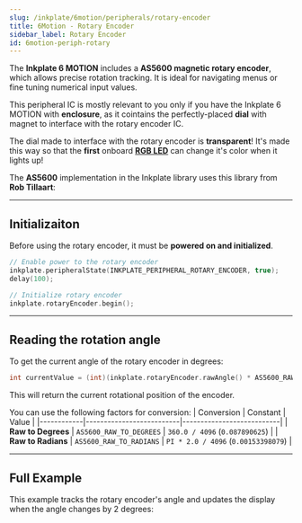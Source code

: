 ```yaml
---
slug: /inkplate/6motion/peripherals/rotary-encoder
title: 6Motion - Rotary Encoder
sidebar_label: Rotary Encoder
id: 6motion-periph-rotary
---
```


The **Inkplate 6 MOTION** includes a **AS5600 magnetic rotary encoder**, which allows precise rotation tracking. It is ideal for navigating menus or fine tuning numerical input values. 

<InfoBox>This peripheral IC is mostly relevant to you only if you have the Inkplate 6 MOTION with **enclosure**, as it cointains the perfectly-placed **dial** with magnet to interface with the rotary encoder IC.</InfoBox>

<CenteredImage src="/img/inkplate_6_motion/6motion_rotary.jpg" alt="Inkplate 6 MOTION Rotary Encoder" caption="Rotary encoder on the Inkplate 6 MOTION enclosure" width="600px" />

The dial made to interface with the rotary encoder is **transparent**! It's made this way so that the **first** onboard [**RGB LED**](/inkplate/6motion/peripherals/leds/) can change it's color when it lights up!

<InfoBox>The **AS5600** implementation in the Inkplate library uses this library from **Rob Tillaart**:<QuickLink 
  title="AS5600" 
  description="Arduino library for AS5600 and AS5600L magnetic rotation meter"
  url="https://github.com/RobTillaart/AS5600"/></InfoBox>

---

## Initializaiton

Before using the rotary encoder, it must be **powered on and initialized**.

```cpp
// Enable power to the rotary encoder
inkplate.peripheralState(INKPLATE_PERIPHERAL_ROTARY_ENCODER, true);
delay(100);

// Initialize rotary encoder
inkplate.rotaryEncoder.begin();
```
<FunctionDocumentation
  functionName="inkplate.rotaryEncoder.begin()"
  description="Initializes the rotary encoder sensor for use. This function must be called before retrieving values."
  returnDescription="Returns true if initialization was successful, otherwise false."
/>

---

## Reading the rotation angle

To get the current angle of the rotary encoder in degrees:

```cpp
int currentValue = (int)(inkplate.rotaryEncoder.rawAngle() * AS5600_RAW_TO_DEGREES);
```

This will return the current rotational position of the encoder.

<FunctionDocumentation
  functionName="inkplate.rotaryEncoder.rawAngle()"
  description="Gets the raw angle value from the rotary encoder, which can be converted to degrees or radians."
  returnDescription="Returns the raw angle as a 12-bit integer (0-4095)."
/>

You can use the following factors for conversion:
| Conversion | Constant | Value |
|------------|--------------------------|---------------------------|
| **Raw to Degrees** | `AS5600_RAW_TO_DEGREES` | `360.0 / 4096` (`0.087890625`) |
| **Raw to Radians** | `AS5600_RAW_TO_RADIANS` | `PI * 2.0 / 4096` (`0.00153398079`) |


---

## Full Example

This example tracks the rotary encoder's angle and updates the display when the angle changes by 2 degrees:
<QuickLink title="Inkplate_6_MOTION_Rotary_Encoder.ino"
description="Full rotary encoder example in the Inkplate library"
url="https://github.com/SolderedElectronics/Inkplate_Motion_Arduino_Library/blob/main/examples/Inkplate6Motion/Advanced/Sensors_Other/Inkplate_6_MOTION_Rotary_Encoder/Inkplate_6_MOTION_Rotary_Encoder.ino"
/>
